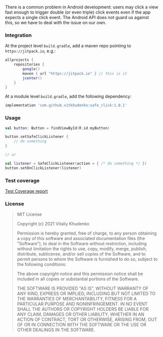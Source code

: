 There is a common problem in Android development: users may click a view fast enough to trigger double (or even triple) click events even if
the app expects a single click event. The Android API does not guard us against this, so we have to deal with the issue on our own.

### Integration

At the project level `build.gradle`, add a maven repo pointing to `https://jitpack.io`, e.g.:

```groovy
allprojects {
    repositories {
        google()
        maven { url "https://jitpack.io" } // this is it
        jcenter()
    }
}
```

At a module level `build.gradle`, add the following dependency:

```groovy
implementation 'com.github.vitkhudenko:safe_click:1.0.1'
```

### Usage

```kotlin
val button: Button = findViewById(R.id.myButton)

button.setSafeClickListener {
    // do something
}

// or

val listener = SafeClickListener(action = { /* do something */ })
button.setOnClickListener(listener)
```

### Test coverage

[Test Coverage report][test_coverage]

### License

> MIT License
>
> Copyright (c) 2021 Vitaliy Khudenko
>
> Permission is hereby granted, free of charge, to any person obtaining a copy
> of this software and associated documentation files (the "Software"), to deal
> in the Software without restriction, including without limitation the rights
> to use, copy, modify, merge, publish, distribute, sublicense, and/or sell
> copies of the Software, and to permit persons to whom the Software is
> furnished to do so, subject to the following conditions:
>
> The above copyright notice and this permission notice shall be included in all
> copies or substantial portions of the Software.
>
> THE SOFTWARE IS PROVIDED "AS IS", WITHOUT WARRANTY OF ANY KIND, EXPRESS OR
> IMPLIED, INCLUDING BUT NOT LIMITED TO THE WARRANTIES OF MERCHANTABILITY,
> FITNESS FOR A PARTICULAR PURPOSE AND NONINFRINGEMENT. IN NO EVENT SHALL THE
> AUTHORS OR COPYRIGHT HOLDERS BE LIABLE FOR ANY CLAIM, DAMAGES OR OTHER
> LIABILITY, WHETHER IN AN ACTION OF CONTRACT, TORT OR OTHERWISE, ARISING FROM,
> OUT OF OR IN CONNECTION WITH THE SOFTWARE OR THE USE OR OTHER DEALINGS IN THE
> SOFTWARE.

[test_coverage]: https://rawcdn.githack.com/vitkhudenko/safe_click/a8ffe6f91a836cf9de4fd18374c3101be4957a76/safe_click_lib/reports/kover/index.html